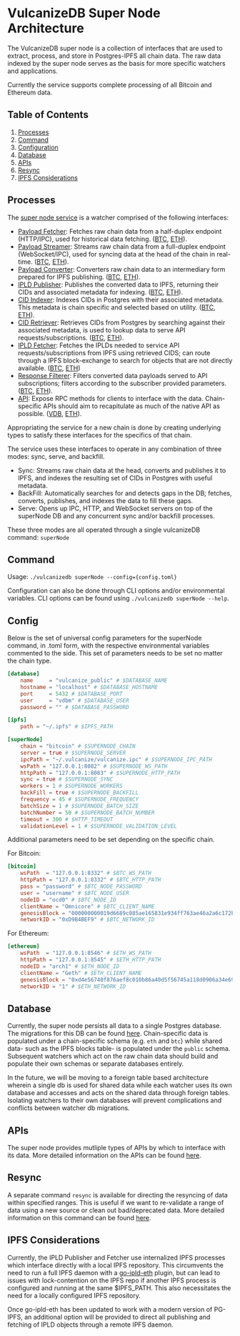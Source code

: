 # VulcanizeDB Super Node Architecture
The VulcanizeDB super node is a collection of interfaces that are used to extract, process, and store in Postgres-IPFS
all chain data. The raw data indexed by the super node serves as the basis for more specific watchers and applications.

Currently the service supports complete processing of all Bitcoin and Ethereum data.

## Table of Contents
1. [Processes](#processes)
1. [Command](#command)
1. [Configuration](#config)
1. [Database](#database)
1. [APIs](#apis)
1. [Resync](#resync)
1. [IPFS Considerations](#ipfs-considerations)

## Processes
The [super node service](../../pkg/super_node/service.go#L61) is a watcher comprised of the following interfaces:

* [Payload Fetcher](../../pkg/super_node/shared/interfaces.go#L29): Fetches raw chain data from a half-duplex endpoint (HTTP/IPC), used for historical data fetching. ([BTC](../../pkg/super_node/btc/payload_fetcher.go), [ETH](../../pkg/super_node/eth/payload_fetcher.go)).
* [Payload Streamer](../../pkg/super_node/shared/interfaces.go#L24): Streams raw chain data from a full-duplex endpoint (WebSocket/IPC), used for syncing data at the head of the chain in real-time. ([BTC](../../pkg/super_node/btc/http_streamer.go), [ETH](../../pkg/super_node/eth/streamer.go)).
* [Payload Converter](../../pkg/super_node/shared/interfaces.go#L34): Converters raw chain data to an intermediary form prepared for IPFS publishing. ([BTC](../../pkg/super_node/btc/converter.go), [ETH](../../pkg/super_node/eth/converter.go)).
* [IPLD Publisher](../../pkg/super_node/shared/interfaces.go#L39): Publishes the converted data to IPFS, returning their CIDs and associated metadata for indexing. ([BTC](../../pkg/super_node/btc/publisher.go), [ETH](../../pkg/super_node/eth/publisher.go)).
* [CID Indexer](../../pkg/super_node/shared/interfaces.go#L44): Indexes CIDs in Postgres with their associated metadata. This metadata is chain specific and selected based on utility. ([BTC](../../pkg/super_node/btc/indexer.go), [ETH](../../pkg/super_node/eth/indexer.go)).
* [CID Retriever](../../pkg/super_node/shared/interfaces.go#L54): Retrieves CIDs from Postgres by searching against their associated metadata, is used to lookup data to serve API requests/subscriptions. ([BTC](../../pkg/super_node/btc/retriever.go), [ETH](../../pkg/super_node/eth/retriever.go)).
* [IPLD Fetcher](../../pkg/super_node/shared/interfaces.go#L62): Fetches the IPLDs needed to service API requests/subscriptions from IPFS using retrieved CIDS; can route through a IPFS block-exchange to search for objects that are not directly available. ([BTC](../../pkg/super_node/btc/ipld_fetcher.go), [ETH](../../pkg/super_node/eth/ipld_fetcher.go))
* [Response Filterer](../../pkg/super_node/shared/interfaces.go#L49): Filters converted data payloads served to API subscriptions; filters according to the subscriber provided parameters. ([BTC](../../pkg/super_node/btc/filterer.go), [ETH](../../pkg/super_node/eth/filterer.go)).
* [API](https://github.com/ethereum/go-ethereum/blob/master/rpc/types.go#L31): Expose RPC methods for clients to interface with the data. Chain-specific APIs should aim to recapitulate as much of the native API as possible. ([VDB](../../pkg/super_node/api.go), [ETH](../../pkg/super_node/eth/api.go)).


Appropriating the service for a new chain is done by creating underlying types to satisfy these interfaces for
the specifics of that chain.

The service uses these interfaces to operate in any combination of three modes: sync, serve, and backfill.
* Sync: Streams raw chain data at the head, converts and publishes it to IPFS, and indexes the resulting set of CIDs in Postgres with useful metadata.
* BackFill: Automatically searches for and detects gaps in the DB; fetches, converts, publishes, and indexes the data to fill these gaps.
* Serve: Opens up IPC, HTTP, and WebSocket servers on top of the superNode DB and any concurrent sync and/or backfill processes.


These three modes are all operated through a single vulcanizeDB command: `superNode`

## Command

Usage: `./vulcanizedb superNode --config={config.toml}`

Configuration can also be done through CLI options and/or environmental variables.
CLI options can be found using `./vulcanizedb superNode --help`.

## Config

Below is the set of universal config parameters for the superNode command, in .toml form, with the respective environmental variables commented to the side.
This set of parameters needs to be set no matter the chain type.

```toml
[database]
    name     = "vulcanize_public" # $DATABASE_NAME
    hostname = "localhost" # $DATABASE_HOSTNAME
    port     = 5432 # $DATABASE_PORT
    user     = "vdbm" # $DATABASE_USER
    password = "" # $DATABASE_PASSWORD

[ipfs]
    path = "~/.ipfs" # $IPFS_PATH

[superNode]
    chain = "bitcoin" # $SUPERNODE_CHAIN
    server = true # $SUPERNODE_SERVER
    ipcPath = "~/.vulcanize/vulcanize.ipc" # $SUPERNODE_IPC_PATH
    wsPath = "127.0.0.1:8082" # $SUPERNODE_WS_PATH
    httpPath = "127.0.0.1:8083" # $SUPERNODE_HTTP_PATH
    sync = true # $SUPERNODE_SYNC
    workers = 1 # $SUPERNODE_WORKERS
    backFill = true # $SUPERNODE_BACKFILL
    frequency = 45 # $SUPERNODE_FREQUENCY
    batchSize = 1 # $SUPERNODE_BATCH_SIZE
    batchNumber = 50 # $SUPERNODE_BATCH_NUMBER
    timeout = 300 # $HTTP_TIMEOUT
    validationLevel = 1 # $SUPERNODE_VALIDATION_LEVEL
```

Additional parameters need to be set depending on the specific chain.

For Bitcoin:

```toml
[bitcoin]
    wsPath  = "127.0.0.1:8332" # $BTC_WS_PATH
    httpPath = "127.0.0.1:8332" # $BTC_HTTP_PATH
    pass = "password" # $BTC_NODE_PASSWORD
    user = "username" # $BTC_NODE_USER
    nodeID = "ocd0" # $BTC_NODE_ID
    clientName = "Omnicore" # $BTC_CLIENT_NAME
    genesisBlock = "000000000019d6689c085ae165831e934ff763ae46a2a6c172b3f1b60a8ce26f" # $BTC_GENESIS_BLOCK
    networkID = "0xD9B4BEF9" # $BTC_NETWORK_ID
```

For Ethereum:

```toml
[ethereum]
    wsPath  = "127.0.0.1:8546" # $ETH_WS_PATH
    httpPath = "127.0.0.1:8545" # $ETH_HTTP_PATH
    nodeID = "arch1" # $ETH_NODE_ID
    clientName = "Geth" # $ETH_CLIENT_NAME
    genesisBlock = "0xd4e56740f876aef8c010b86a40d5f56745a118d0906a34e69aec8c0db1cb8fa3" # $ETH_GENESIS_BLOCK
    networkID = "1" # $ETH_NETWORK_ID
```

## Database

Currently, the super node persists all data to a single Postgres database. The migrations for this DB can be found [here](../../db/migrations).
Chain-specific data is populated under a chain-specific schema (e.g. `eth` and `btc`) while shared data- such as the IPFS blocks table- is populated under the `public` schema.
Subsequent watchers which act on the raw chain data should build and populate their own schemas or separate databases entirely.

In the future, we will be moving to a foreign table based architecture wherein a single db is used for shared data while each watcher uses
its own database and accesses and acts on the shared data through foreign tables. Isolating watchers to their own databases will prevent complications and
conflicts between watcher db migrations.


## APIs

The super node provides mutliple types of APIs by which to interface with its data.
More detailed information on the APIs can be found [here](apis.md).

## Resync

A separate command `resync` is available for directing the resyncing of data within specified ranges.
This is useful if we want to re-validate a range of data using a new source or clean out bad/deprecated data.
More detailed information on this command can be found [here](resync.md).

## IPFS Considerations

Currently, the IPLD Publisher and Fetcher use internalized IPFS processes which interface directly with a local IPFS repository.
This circumvents the need to run a full IPFS daemon with a [go-ipld-eth](https://github.com/ipfs/go-ipld-eth) plugin, but can lead to issues
with lock-contention on the IPFS repo if another IPFS process is configured and running at the same $IPFS_PATH. This also necessitates the need for
a locally configured IPFS repository.

Once go-ipld-eth has been updated to work with a modern version of PG-IPFS, an additional option will be provided to direct
all publishing and fetching of IPLD objects through a remote IPFS daemon.